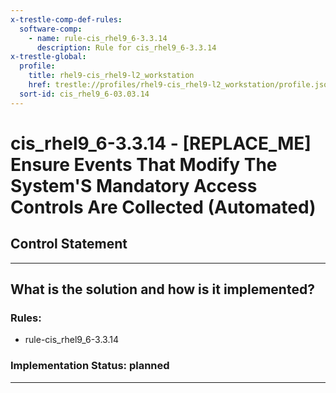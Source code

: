```yaml
---
x-trestle-comp-def-rules:
  software-comp:
    - name: rule-cis_rhel9_6-3.3.14
      description: Rule for cis_rhel9_6-3.3.14
x-trestle-global:
  profile:
    title: rhel9-cis_rhel9-l2_workstation
    href: trestle://profiles/rhel9-cis_rhel9-l2_workstation/profile.json
  sort-id: cis_rhel9_6-03.03.14
---
```


# cis_rhel9_6-3.3.14 - \[REPLACE_ME\] Ensure Events That Modify The System'S Mandatory Access Controls Are Collected (Automated)

## Control Statement

______________________________________________________________________

## What is the solution and how is it implemented?

<!-- For implementation status enter one of: implemented, partial, planned, alternative, not-applicable -->

<!-- Note that the list of rules under ### Rules: is read-only and changes will not be captured after assembly to JSON -->

<!-- Add control implementation description here for control: cis_rhel9_6-3.3.14 -->

### Rules:

  - rule-cis_rhel9_6-3.3.14

### Implementation Status: planned

______________________________________________________________________
